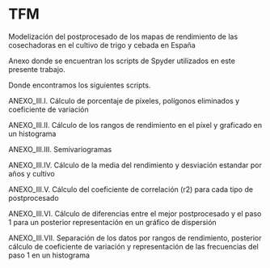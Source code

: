 # TFM
Modelización del postprocesado de los mapas de rendimiento de las cosechadoras en el cultivo de trigo y cebada en España

Anexo donde se encuentran los scripts de Spyder utilizados en este presente trabajo.

Donde encontramos los siguientes scripts.

ANEXO_III.I.  Cálculo de porcentaje de píxeles, polígonos eliminados y coeficiente de variación

ANEXO_III.II.  Cálculo de los rangos de rendimiento en el píxel y graficado en un histograma

ANEXO_III.III.  Semivariogramas

ANEXO_III.IV.  Cálculo de la media del rendimiento y desviación estandar por años y cultivo

ANEXO_III.V.  Cálculo del coeficiente de correlación (r2) para cada tipo de postprocesado

ANEXO_III.VI.  Cálculo de diferencias entre el mejor postprocesado y el paso 1 para un posterior representación en un gráfico de dispersión

ANEXO_III.VII.  Separación de los datos por rangos de rendimiento, posterior cálculo de coeficiente de variación y representación de las frecuencias del paso 1 en un histograma


